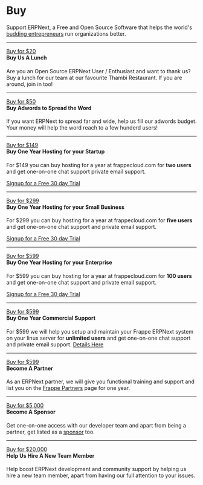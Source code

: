 # Buy

<p class="lead">
	Support ERPNext, a Free and Open Source Software that helps the world's <a href="https://erpnext.com/testimonials">budding entrepreneurs</a> run organizations better.
</p>

---

<div class="row">
	<div class="col-md-3">
		<a class="btn btn-success pull-right" href="/buy/payment#Lunch">Buy for $20</a>
	</div>
	<div class="col-md-7">
		<h4 style="margin-top:0px" id="lunch">Buy Us A Lunch</h4>
		<p>Are you an Open Source ERPNext User / Enthusiast and want to thank us? Buy a lunch for our team at our favourite Thambi Restaurant. If you are around, join in too!</p>
	</div>
</div>

---

<div class="row">
	<div class="col-md-3">
		<a class="btn btn-success pull-right" href="/buy/payment#Adwords">Buy for $50</a>
	</div>
	<div class="col-md-7">
		<h4 style="margin-top:0px" id="adwords">Buy Adwords to Spread the Word</h4>
		<p>If you want ERPNext to spread far and wide, help us fill our adwords budget. Your money will help the word reach to a few hunderd users!</p>
	</div>
</div>

<span id="frappecloud-subscriptions"></span>

---

<div class="row">
	<div class="col-md-3">
		<a class="btn btn-success pull-right" href="/buy/payment#Startup%20Plan">Buy for $149</a>
	</div>
	<div class="col-md-7">
		<h4 style="margin-top:0px" id="startup-plan">Buy One Year Hosting for your Startup</h4>
		<p>For $149 you can buy hosting for a year at frappecloud.com for <b>two users</b> and get one-on-one chat support private email support.</p>
		<p><a href="https://frappecloud.com">Signup for a Free 30 day Trial</a></p>
	</div>
</div>

---

<div class="row">
	<div class="col-md-3">
		<a class="btn btn-success pull-right" href="/buy/payment#Small%20Business%20Plan">Buy for $299</a>
	</div>
	<div class="col-md-7">
		<h4 style="margin-top:0px" id="small-business-plan">Buy One Year Hosting for your Small Business</h4>
		<p>For $299 you can buy hosting for a year at frappecloud.com for <b>five users</b> and get one-on-one chat support and private email support.</p>
		<p><a href="https://frappecloud.com">Signup for a Free 30 day Trial</a></p>
	</div>
</div>

---

<div class="row">
	<div class="col-md-3">
		<a class="btn btn-success pull-right" href="/buy/payment#Enterprise%20Plan">Buy for $599</a>
	</div>
	<div class="col-md-7">
		<h4 style="margin-top:0px" id="enterprise-plan">Buy One Year Hosting for your Enterprise</h4>
		<p>For $599 you can buy hosting for a year at frappecloud.com for <b>100 users</b> and get one-on-one chat support and private email support.</p>
		<p><a href="https://frappecloud.com">Signup for a Free 30 day Trial</a></p>
	</div>
</div>

---

<div class="row">
	<div class="col-md-3">
		<a class="btn btn-success pull-right" href="/buy/payment#Commercial%20Support">Buy for $599</a>
	</div>
	<div class="col-md-7">
		<h4 style="margin-top:0px" id="commercial-support-plan">Buy One Year Commercial Support</h4>
		<p>For $599 we will help you setup and maintain your Frappe ERPNext system on your linux server for <b>unlimited users</b> and get one-on-one chat support and private email support.
			<a href="/buy/commercial-support">Details Here</a></p>
	</div>
</div>

---

<div class="row">
	<div class="col-md-3">
		<a class="btn btn-success pull-right" href="/contact">Buy for $599</a>
	</div>
	<div class="col-md-7">
		<h4 style="margin-top:0px" id="partner-listing">Become A Partner</h4>
		<p>As an ERPNext partner, we will give you functional training and support and list you on the <a href="/partners">Frappe Partners</a> page for one year.</p>
	</div>
</div>

---

<div class="row">
	<div class="col-md-3">
		<a class="btn btn-success pull-right" href="/buy/payment#Sponsor">Buy for $5,000</a>
	</div>
	<div class="col-md-7">
		<h4 style="margin-top:0px" id="sponsorship">Become A Sponsor</h4>
		<p>Get one-on-one access with our developer team and apart from being a partner, get listed as a <a href="/sponsors">sponsor</a> too.</p>
	</div>
</div>

---

<div class="row">
	<div class="col-md-3">
		<a class="btn btn-success pull-right" href="/contact">Buy for $20,000</a>
	</div>
	<div class="col-md-7">
		<h4 style="margin-top:0px" id="a-new-team-member">Help Us Hire A New Team Member</h4>
		<p>Help boost ERPNext development and community support by helping us hire a new team member, apart from having our full attention to your issues.</p>
	</div>
</div>
